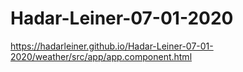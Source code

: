 # Hadar-Leiner-07-01-2020
https://hadarleiner.github.io/Hadar-Leiner-07-01-2020/weather/src/app/app.component.html
